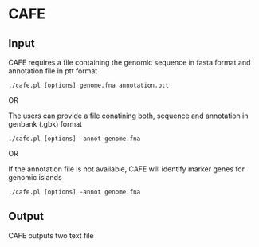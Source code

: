 # CAFE

## Input
CAFE requires a file containing the genomic sequence in fasta format and annotation file in ptt format
```
./cafe.pl [options] genome.fna annotation.ptt
```
OR

The users can provide a file conatining both, sequence and annotation in genbank (.gbk) format
```
./cafe.pl [options] -annot genome.fna
```

OR

If the annotation file is not available, CAFE will identify marker genes for genomic islands
```
./cafe.pl [options] -annot genome.fna
```

## Output
CAFE outputs two text file

